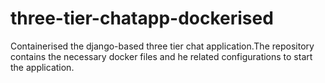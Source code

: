 # three-tier-chatapp-dockerised
Containerised the django-based three tier chat application.The repository contains the necessary docker files and he related configurations to start the application.
